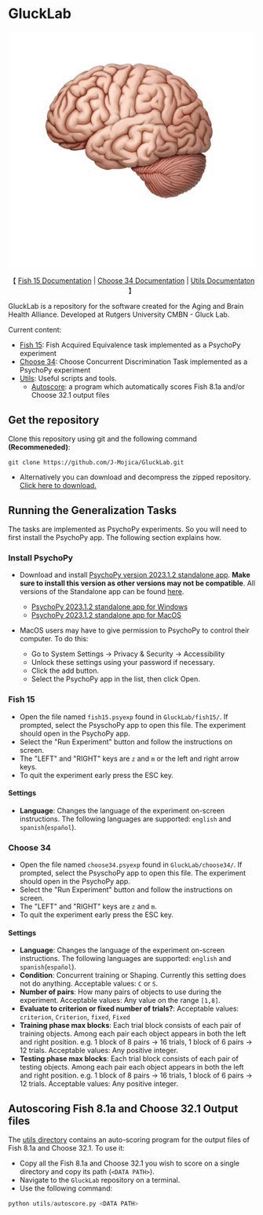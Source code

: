 # GluckLab

<div align="center">
  <a href="https://brainhealth.rutgers.edu/">
    <img src=./imgs/Rutgers-AgingAndBrainHealthAllianceLogo.png width=500/>
  </a>
</div>


<p align="center">
【 <a href="./documentation/fish15_documentation.md">Fish 15 Documentation</a> | <a href="./documentation/choose34_documentation.md">Choose 34 Documentation</a> | <a href="./documentation/utils_documentation.md">Utils Documentaton</a> 】
</p>

GluckLab is a repository for the software created for the Aging and Brain Health
Alliance. Developed at Rutgers University CMBN - Gluck Lab.

Current content:
- [Fish 15](./fish15/): Fish Acquired Equivalence task implemented as a PsychoPy experiment
- [Choose 34](./choose34/): Choose Concurrent Discrimination Task implemented as a PsychoPy experiment
- [Utils](./utils/): Useful scripts and tools.
  - [Autoscore](./utils/autoscore.py): a program which automatically scores Fish 8.1a and/or Choose 32.1 output files

## Get the repository

Clone this repository using git and the following command **(Recommeneded)**:

```text
git clone https://github.com/J-Mojica/GluckLab.git
```

- Alternatively you can download and decompress the zipped repository. [Click here to download.][GluckLabZippedRepo]

## Running the Generalization Tasks

The tasks are implemented as PsychoPy experiments. So you will need to 
first install the PsychoPy app. The following section explains how.

### Install PsychoPy

- Download and install [PsychoPy version 2023.1.2 standalone app][PyschoPy2023.1.2].
**Make sure to install this version as other versions may not be compatible**. 
All versions of the Standalone app can be found [here][PsychoPyReleases].
  - [PsychoPy 2023.1.2 standalone app for Windows][PyschoPy2023.1.2Windows]
  - [PsychoPy 2023.1.2 standalone app for MacOS][PyschoPy2023.1.2MacOS]
  
- MacOS users may have to give permission to PsychoPy to control their computer. To do this:
  - Go to System Settings -> Privacy & Security -> Accessibility
  - Unlock these settings using your password if necessary.
  - Click the add button.
  - Select the PsychoPy app in the list, then click Open.
  
### Fish 15

- Open the file named `fish15.psyexp` found in `GluckLab/fish15/`. If prompted,
select the PsyschoPy app to open this file. The experiment should open
in the PsychoPy app. 
- Select the "Run Experiment" button and follow the instructions on screen.
- The "LEFT" and "RIGHT" keys are `z` and `m` or the left and right arrow keys.
- To quit the experiment early press the ESC key.
#### Settings
- **Language**: Changes the language of the experiment on-screen instructions. The following languages are supported: `english` and `spanish`(`español`).
### Choose 34

- Open the file named `choose34.psyexp` found in `GluckLab/choose34/`. If prompted,
select the PsyschoPy app to open this file. The experiment should open
in the PsychoPy app.
- Select the "Run Experiment" button and follow the instructions on screen.
- The "LEFT" and "RIGHT" keys are `z` and `m`.
- To quit the experiment early press the ESC key.
#### Settings
- **Language**: Changes the language of the experiment on-screen instructions. The following languages are supported: `english` and `spanish`(`español`).
- **Condition**: Concurrent training or Shaping. Currently this setting does not do anything. Acceptable values: `C` or `S`.
- **Number of pairs**: How many pairs of objects to use during the experiment. Acceptable values: Any value on the range `[1,8]`.
- **Evaluate to criterion or fixed number of trials?**: Acceptable values: `criterion`, `Criterion`, `fixed`, `Fixed`
- **Training phase max blocks**: Each trial block consists of each pair of training objects. Among each pair each object
appears in both the left and right position. e.g. 1 block of 8 pairs -> 16 trials, 1 block of 6 pairs -> 12 trials.
Acceptable values: Any positive integer.
- **Testing phase max blocks**: Each trial block consists of each pair of testing objects. Among each pair each object
appears in both the left and right position. e.g. 1 block of 8 pairs -> 16 trials, 1 block of 6 pairs -> 12 trials.
Acceptable values: Any positive integer.

## Autoscoring Fish 8.1a and Choose 32.1 Output files

The [utils directory](./utils/) contains an auto-scoring program
for the output files of Fish 8.1a and Choose 32.1. To use it:

- Copy all the Fish 8.1a and Choose 32.1 you wish to score on a single
directory and copy its path (`<DATA PATH>`).
- Navigate to the `GluckLab` repository on a terminal.
- Use the following command:

```python
python utils/autoscore.py <DATA PATH>
```

[PsychoPyDownloadInstructions]: https://www.psychopy.org/download.html
[PsychoPyReleases]: https://github.com/psychopy/psychopy/releases
[PyschoPy2023.1.2]: https://github.com/psychopy/psychopy/releases/tag/2023.1.2
[PyschoPy2023.1.2Windows]: https://github.com/psychopy/psychopy/releases/download/2023.1.2/StandalonePsychoPy-2023.1.2-win64.exe
[PyschoPy2023.1.2MacOS]:https://github.com/psychopy/psychopy/releases/download/2023.1.2/StandalonePsychoPy-2023.1.2-macOS.dmg
[GluckLabZippedRepo]: https://github.com/J-Mojica/GluckLab/archive/refs/heads/main.zip
[RutgersBrainLogo]: ./imgs/Rutgers-AgingAndBrainHealthAllianceLogo.png
[RutgersBrainHealthWebsite]: https://brainhealth.rutgers.edu/


